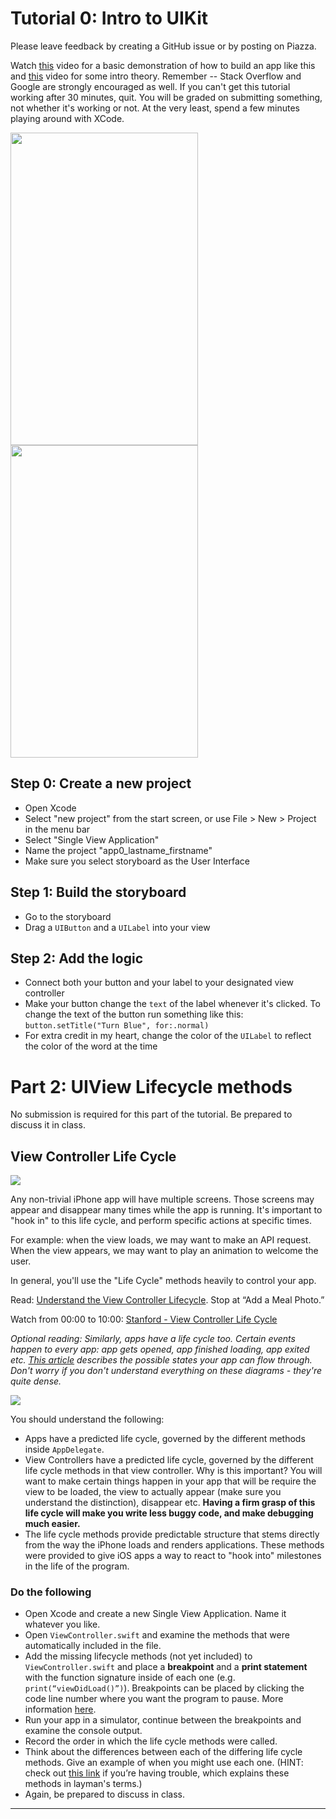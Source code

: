 # Tutorial 0: Intro to UIKit

Please leave feedback by creating a GitHub issue or by posting on Piazza.

Watch [this](https://www.youtube.com/watch?v=bZNAFkkUeKs&ab_channel=Devslopes) video for a basic demonstration of how to build an app like this and [this](https://www.youtube.com/watch?v=JX2DLrT_FC4&ab_channel=JerryYe) video for some intro theory. Remember -- Stack Overflow and Google are strongly encouraged as well. If you can't get this tutorial working after 30 minutes, quit. You will be graded on submitting something, not whether it's working or not. At the very least, spend a few minutes playing around with XCode.  

<img src="https://github.com/jerry1ye10/cis-195-f20/blob/master/tutorials/tutorial-0/assets/pic1.png" width="300" height="500"/> <img src="https://github.com/jerry1ye10/cis-195-f20/blob/master/tutorials/tutorial-0/assets/pic2.png" width="300" height="500"/>




## Step 0: Create a new project
* Open Xcode
* Select "new project" from the start screen, or use File > New > Project in the menu bar
* Select "Single View Application"
* Name the project "app0_lastname_firstname"
* Make sure you select storyboard as the User Interface 
## Step 1: Build the storyboard 
* Go to the storyboard
* Drag a `UIButton` and a `UILabel` into your view
## Step 2: Add the logic
* Connect both your button and your label to your designated view controller 
* Make your button change the `text` of the label whenever it's clicked. To change the text of the button run something like this: `button.setTitle("Turn Blue", for:.normal)`
* For extra credit in my heart, change the color of the `UILabel` to reflect the color of the word at the time

# Part 2: UIView Lifecycle methods
No submission is required for this part of the tutorial. Be prepared to discuss it in class. 
## View Controller Life Cycle

![](/tutorials/tutorial-1/assets/fig1.png?raw=true)

Any non-trivial iPhone app will have multiple screens. Those screens may appear and disappear many times while the app is running. It's important to "hook in" to this life cycle, and perform specific actions at specific times.

For example: when the view loads, we may want to make an API request. When the view appears, we may want to play an animation to welcome the user.

In general, you'll use the "Life Cycle" methods heavily to control your app.

Read: [Understand the View Controller Lifecycle](https://developer.apple.com/library/content/referencelibrary/GettingStarted/DevelopiOSAppsSwift/WorkWithViewControllers.html). Stop at “Add a Meal Photo.”

Watch from 00:00 to 10:00: [Stanford - View Controller Life Cycle](https://www.youtube.com/watch?v=tLsPoVDXDG8&list=PLPA-ayBrweUzGFmkT_W65z64MoGnKRZMq&index=10)

*Optional reading: Similarly, apps have a life cycle too. Certain events happen to every app: app gets opened, app finished loading, app exited etc. [This article](https://medium.com/@neroxiao/ios-app-life-cycle-ec1b31cee9dc) describes the possible states your app can flow through. Don't worry if you don't understand everything on these diagrams - they're quite dense.*

![](/tutorials/tutorial-1/assets/fig2.png?raw=true)

You should understand the following:
* Apps have a predicted life cycle, governed by the different methods inside `AppDelegate`.
* View Controllers have a predicted life cycle, governed by the different life cycle methods in that view controller. Why is this important? You will want to make certain things happen in your app that will be require the view to be loaded, the view to actually appear (make sure you understand the distinction), disappear etc. **Having a firm grasp of this life cycle will make you write less buggy code, and make debugging much easier.**
* The life cycle methods provide predictable structure that stems directly from the way the iPhone loads and renders applications. These methods were provided to give iOS apps a way to react to "hook into" milestones in the life of the program.

### Do the following
* Open Xcode and create a new Single View Application. Name it whatever you like.
* Open `ViewController.swift` and examine the methods that were automatically included in the file.
* Add the missing lifecycle methods (not yet included) to `ViewController.swift` and place a **breakpoint** and a **print statement** with the function signature inside of each one (e.g. `print(“viewDidLoad()”)`). Breakpoints can be placed by clicking the code line number where you want the program to pause. More information [here](https://medium.com/yay-its-erica/xcode-debugging-with-breakpoints-for-beginners-5b0d0a39d711).
* Run your app in a simulator, continue between the breakpoints and examine the console output.
* Record the order in which the life cycle methods were called.
* Think about the differences between each of the differing life cycle methods. Give an example of when you might use each one. (HINT: check out [this link](https://www.codementor.io/hemantkumar434/view-controller-lifecycle-ios-applications-7oyju9lp6) if you’re having trouble, which explains these methods in layman's terms.)
* Again, be prepared to discuss in class.

---
